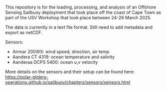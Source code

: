 This repository is for the loading, processing, and analysis of an Offshore Sensing Sailbuoy deployment that took place off the coast of Cape Town as part of the USV Workshop that took place between 24-26 March 2025.

The data is currently in a text file format. Still need to add metadata and export as netCDF.

Sensors:

- Airmar 200WX: wind speed, direction, air temp
- Aandera CT 4319: ocean temperature and salinity
- Aanderaa DCPS 5400: ocean u,v velocity

More details on the sensors and their setup can be found here: https://polar-gliders-operations.github.io/sailbuoy/chapters/sensors/sensors.html
